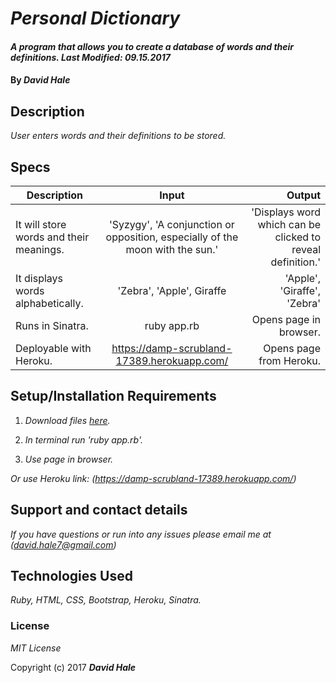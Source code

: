 # _Personal Dictionary_

#### _A program that allows you to create a database of words and their definitions. Last Modified: 09.15.2017_

#### By _David Hale_

## Description

_User enters words and their definitions to be stored._

## Specs

| Description        | Input           | Output  |
| ------------- |:-------------:| -----:|
| It will store words and their meanings. | 'Syzygy', 'A conjunction or opposition, especially of the moon with the sun.' | 'Displays word which can be clicked to reveal definition.' |
| It displays words alphabetically. | 'Zebra', 'Apple', Giraffe | 'Apple', 'Giraffe', 'Zebra' |
| Runs in Sinatra. |  ruby app.rb  | Opens page in browser. |
| Deployable with Heroku. | https://damp-scrubland-17389.herokuapp.com/ | Opens page from Heroku. |

## Setup/Installation Requirements

1. _Download files [here](https://github.com/phuzisham/anagram_check)._

2. _In terminal run 'ruby app.rb'._

3. _Use page in browser._

_Or use Heroku link: (https://damp-scrubland-17389.herokuapp.com/)_

## Support and contact details

_If you have questions or run into any issues please email me at (david.hale7@gmail.com)_

## Technologies Used

_Ruby, HTML, CSS, Bootstrap, Heroku, Sinatra._

### License

*MIT License*

Copyright (c) 2017 **_David Hale_**
